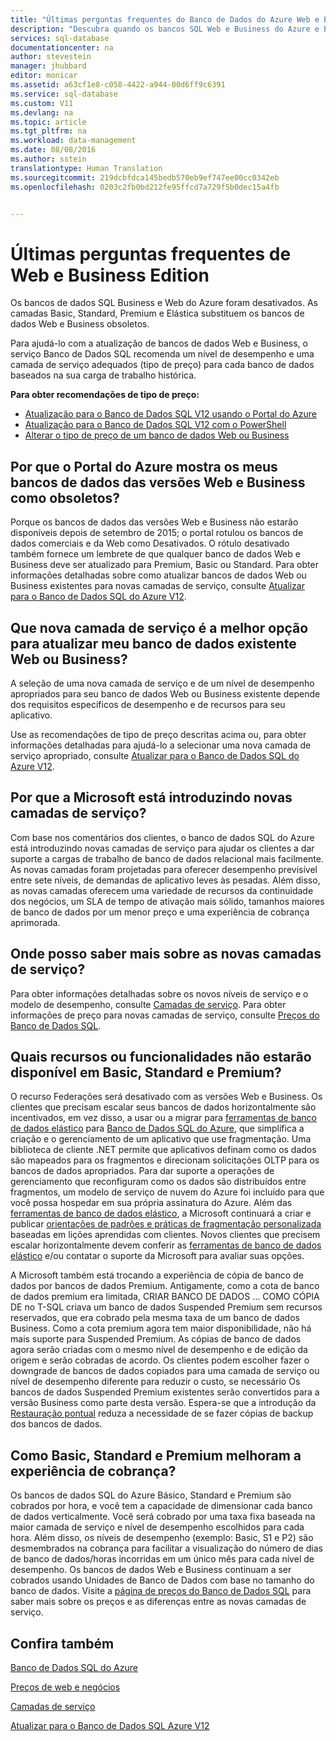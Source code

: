 ```yaml
---
title: "Últimas perguntas frequentes do Banco de Dados do Azure Web e Business Edition | Microsoft Docs"
description: "Descubra quando os bancos SQL Web e Business do Azure e Business serão desativados e saiba mais sobre os recursos e funcionalidades das novas camadas de serviço."
services: sql-database
documentationcenter: na
author: stevestein
manager: jhubbard
editor: monicar
ms.assetid: a63cf1e8-c058-4422-a944-00d6ff9c6391
ms.service: sql-database
ms.custom: V11
ms.devlang: na
ms.topic: article
ms.tgt_pltfrm: na
ms.workload: data-management
ms.date: 08/08/2016
ms.author: sstein
translationtype: Human Translation
ms.sourcegitcommit: 219dcbfdca145bedb570eb9ef747ee00cc0342eb
ms.openlocfilehash: 0203c2fb0bd212fe95ffcd7a729f5b0dec15a4fb


---
```

# <a name="web-and-business-edition-sunset-faq"></a>Últimas perguntas frequentes de Web e Business Edition 
Os bancos de dados SQL Business e Web do Azure foram desativados. As camadas Basic, Standard, Premium e Elástica substituem os bancos de dados Web e Business obsoletos.

Para ajudá-lo com a atualização de bancos de dados Web e Business, o serviço Banco de Dados SQL recomenda um nível de desempenho e uma camada de serviço adequados (tipo de preço) para cada banco de dados baseados na sua carga de trabalho histórica.

**Para obter recomendações de tipo de preço:**

* [Atualização para o Banco de Dados SQL V12 usando o Portal do Azure](sql-database-upgrade-server-portal.md)
* [Atualização para o Banco de Dados SQL V12 com o PowerShell](sql-database-upgrade-server-powershell.md)
* [Alterar o tipo de preço de um banco de dados Web ou Business](sql-database-service-tier-advisor.md)

## <a name="why-does-the-azure-portal-show-my-web-and-business-edition-databases-as-retired"></a>Por que o Portal do Azure mostra os meus bancos de dados das versões Web e Business como obsoletos?
Porque os bancos de dados das versões Web e Business não estarão disponíveis depois de setembro de 2015; o portal rotulou os bancos de dados comerciais e da Web como Desativados. O rótulo desativado também fornece um lembrete de que qualquer banco de dados Web e Business deve ser atualizado para Premium, Basic ou Standard. Para obter informações detalhadas sobre como atualizar bancos de dados Web ou Business existentes para novas camadas de serviço, consulte [Atualizar para o Banco de Dados SQL do Azure V12](sql-database-upgrade-server-portal.md).

## <a name="which-new-service-tier-is-the-best-choice-to-upgrade-my-existing-web-or-business-database-to"></a>Que nova camada de serviço é a melhor opção para atualizar meu banco de dados existente Web ou Business?
A seleção de uma nova camada de serviço e de um nível de desempenho apropriados para seu banco de dados Web ou Business existente depende dos requisitos específicos de desempenho e de recursos para seu aplicativo.

Use as recomendações de tipo de preço descritas acima ou, para obter informações detalhadas para ajudá-lo a selecionar uma nova camada de serviço apropriado, consulte [Atualizar para o Banco de Dados SQL do Azure V12](sql-database-upgrade-server-portal.md).

## <a name="why-is-microsoft-introducing-new-service-tiers"></a>Por que a Microsoft está introduzindo novas camadas de serviço?
Com base nos comentários dos clientes, o banco de dados SQL do Azure está introduzindo novas camadas de serviço para ajudar os clientes a dar suporte a cargas de trabalho de banco de dados relacional mais facilmente. As novas camadas foram projetadas para oferecer desempenho previsível entre sete níveis, de demandas de aplicativo leves às pesadas. Além disso, as novas camadas oferecem uma variedade de recursos da continuidade dos negócios, um SLA de tempo de ativação mais sólido, tamanhos maiores de banco de dados por um menor preço e uma experiência de cobrança aprimorada.

## <a name="where-can-i-learn-more-about-the-new-service-tiers"></a>Onde posso saber mais sobre as novas camadas de serviço?
Para obter informações detalhadas sobre os novos níveis de serviço e o modelo de desempenho, consulte [Camadas de serviço](sql-database-service-tiers.md). Para obter informações de preço para novas camadas de serviço, consulte [Preços do Banco de Dados SQL](https://azure.microsoft.com/pricing/details/sql-database/).

## <a name="what-features-or-functionality-will-not-be-available-in-basic-standard-and-premium"></a>Quais recursos ou funcionalidades não estarão disponível em Basic, Standard e Premium?
O recurso Federações será desativado com as versões Web e Business. Os clientes que precisam escalar seus bancos de dados horizontalmente são incentivados, em vez disso, a usar ou a migrar para [ferramentas de banco de dados elástico](sql-database-elastic-scale-get-started.md) para [Banco de Dados SQL do Azure](sql-database-elastic-scale-get-started.md), que simplifica a criação e o gerenciamento de um aplicativo que use fragmentação. Uma biblioteca de cliente .NET permite que aplicativos definam como os dados são mapeados para os fragmentos e direcionam solicitações OLTP para os bancos de dados apropriados. Para dar suporte a operações de gerenciamento que reconfiguram como os dados são distribuídos entre fragmentos, um modelo de serviço de nuvem do Azure foi incluído para que você possa hospedar em sua própria assinatura do Azure. Além das [ferramentas de banco de dados elástico](sql-database-elastic-scale-get-started.md), a Microsoft continuará a criar e publicar [orientações de padrões e práticas de fragmentação personalizada](https://msdn.microsoft.com/library/azure/dn764977.aspx) baseadas em lições aprendidas com clientes. Novos clientes que precisem escalar horizontalmente devem conferir as [ferramentas de banco de dados elástico](sql-database-elastic-scale-get-started.md) e/ou contatar o suporte da Microsoft para avaliar suas opções.

A Microsoft também está trocando a experiência de cópia de banco de dados por bancos de dados Premium. Antigamente, como a cota de banco de dados premium era limitada, CRIAR BANCO DE DADOS ... COMO CÓPIA DE no T-SQL criava um banco de dados Suspended Premium sem recursos reservados, que era cobrado pela mesma taxa de um banco de dados Business. Como a cota premium agora tem maior disponibilidade, não há mais suporte para Suspended Premium. As cópias de banco de dados agora serão criadas com o mesmo nível de desempenho e de edição da origem e serão cobradas de acordo. Os clientes podem escolher fazer o downgrade de bancos de dados copiados para uma camada de serviço ou nível de desempenho diferente para reduzir o custo, se necessário Os bancos de dados Suspended Premium existentes serão convertidos para a versão Business como parte desta versão. Espera-se que a introdução da [Restauração pontual](sql-database-recovery-using-backups.md#point-in-time-restore) reduza a necessidade de se fazer cópias de backup dos bancos de dados.

## <a name="how-does-basic-standard-and-premium-improve-my-billing-experience"></a>Como Basic, Standard e Premium melhoram a experiência de cobrança?
Os bancos de dados SQL do Azure Básico, Standard e Premium são cobrados por hora, e você tem a capacidade de dimensionar cada banco de dados verticalmente. Você será cobrado por uma taxa fixa baseada na maior camada de serviço e nível de desempenho escolhidos para cada hora. Além disso, os níveis de desempenho (exemplo: Basic, S1 e P2) são desmembrados na cobrança para facilitar a visualização do número de dias de banco de dados/horas incorridas em um único mês para cada nível de desempenho. Os bancos de dados Web e Business continuam a ser cobrados usando Unidades de Banco de Dados com base no tamanho do banco de dados. Visite a [página de preços do Banco de Dados SQL](https://azure.microsoft.com/pricing/details/sql-database/) para saber mais sobre os preços e as diferenças entre as novas camadas de serviço.

## <a name="see-also"></a>Confira também
[Banco de Dados SQL do Azure](https://azure.microsoft.com/documentation/services/sql-database/)

[Preços de web e negócios](https://azure.microsoft.com/pricing/details/sql-database/web-business/)

[Camadas de serviço](sql-database-service-tiers.md)

[Atualizar para o Banco de Dados SQL Azure V12](sql-database-upgrade-server-portal.md)




<!--HONumber=Nov16_HO3-->


